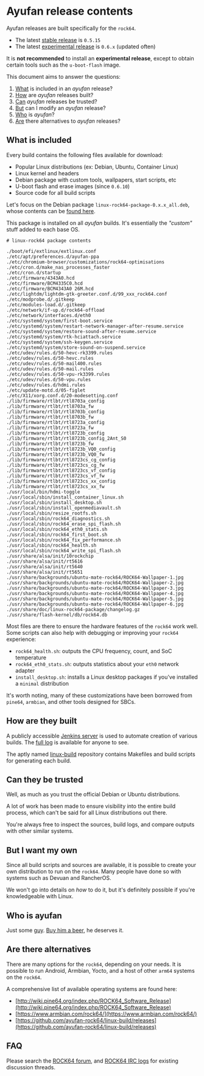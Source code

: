 # Ayufan release contents

Ayufan releases are built specifically for the `rock64`.

  * The latest [stable release](https://github.com/ayufan-rock64/linux-build/releases/latest) is `0.5.15`
  * The latest [experimental release](https://github.com/ayufan-rock64/linux-build/releases) is `0.6.x` (updated often)

It is **not recommended** to install an **experimental release**, except to obtain certain tools such as the `u-boot-flash` image.

This document aims to answer the questions:

  1. [What](#what-is-included) is included in an _ayufan_ release?
  2. [How](#how-are-they-built) are _ayufan_ releases built?
  3. [Can](#can-they-be-trusted) _ayufan_ releases be trusted?
  4. [But](#but-i-want-my-own) can I modify an _ayufan_ release?
  5. [Who](#who-is-ayufan) is _ayufan_?
  6. [Are](#are-there-alternatives) there alternatives to _ayufan_ releases?

## What is included

Every build contains the following files available for download:

  * Popular Linux distributions (ex: Debian, Ubuntu, Container Linux)
  * Linux kernel and headers
  * Debian package with custom tools, wallpapers, start scripts, etc
  * U-boot flash and erase images (since `0.6.10`)
  * Source code for all build scripts

Let's focus on the Debian package `linux-rock64-package-0.x.x_all.deb`, whose contents can be [found here](https://github.com/ayufan-rock64/linux-build/tree/master/package/root).

This package is installed on all _ayufan_ builds. It's essentially the _"custom"_ stuff added to each base OS.

```
# linux-rock64 package contents

./boot/efi/extlinux/extlinux.conf
./etc/apt/preferences.d/ayufan-ppa
./etc/chromium-browser/customizations/rock64-optimisations
./etc/cron.d/make_nas_processes_faster
./etc/cron.d/startup
./etc/firmware/4343A0.hcd
./etc/firmware/BCM4335C0.hcd
./etc/firmware/BCM4343A0 26M.hcd
./etc/lightdm/lightdm-gtk-greeter.conf.d/99_xxx_rock64.conf
./etc/modprobe.d/.gitkeep
./etc/modules-load.d/.gitkeep
./etc/network/if-up.d/rock64-offload
./etc/network/interfaces.d/eth0
./etc/systemd/system/first-boot.service
./etc/systemd/system/restart-network-manager-after-resume.service
./etc/systemd/system/restore-sound-after-resume.service
./etc/systemd/system/rtk-hciattach.service
./etc/systemd/system/ssh-keygen.service
./etc/systemd/system/store-sound-on-suspend.service
./etc/udev/rules.d/50-hevc-rk3399.rules
./etc/udev/rules.d/50-hevc.rules
./etc/udev/rules.d/50-mail400.rules
./etc/udev/rules.d/50-mail.rules
./etc/udev/rules.d/50-vpu-rk3399.rules
./etc/udev/rules.d/50-vpu.rules
./etc/udev/rules.d/hdmi.rules
./etc/update-motd.d/05-figlet
./etc/X11/xorg.conf.d/20-modesetting.conf
./lib/firmware/rtlbt/rtl8703a_config
./lib/firmware/rtlbt/rtl8703a_fw
./lib/firmware/rtlbt/rtl8703b_config
./lib/firmware/rtlbt/rtl8703b_fw
./lib/firmware/rtlbt/rtl8723a_config
./lib/firmware/rtlbt/rtl8723a_fw
./lib/firmware/rtlbt/rtl8723b_config
./lib/firmware/rtlbt/rtl8723b_config_2Ant_S0
./lib/firmware/rtlbt/rtl8723b_fw
./lib/firmware/rtlbt/rtl8723b_VQ0_config
./lib/firmware/rtlbt/rtl8723b_VQ0_fw
./lib/firmware/rtlbt/rtl8723cs_cg_config
./lib/firmware/rtlbt/rtl8723cs_cg_fw
./lib/firmware/rtlbt/rtl8723cs_vf_config
./lib/firmware/rtlbt/rtl8723cs_vf_fw
./lib/firmware/rtlbt/rtl8723cs_xx_config
./lib/firmware/rtlbt/rtl8723cs_xx_fw
./usr/local/bin/hdmi-toggle
./usr/local/sbin/install_container_linux.sh
./usr/local/sbin/install_desktop.sh
./usr/local/sbin/install_openmediavault.sh
./usr/local/sbin/resize_rootfs.sh
./usr/local/sbin/rock64_diagnostics.sh
./usr/local/sbin/rock64_erase_spi_flash.sh
./usr/local/sbin/rock64_eth0_stats.sh
./usr/local/sbin/rock64_first_boot.sh
./usr/local/sbin/rock64_fix_performance.sh
./usr/local/sbin/rock64_health.sh
./usr/local/sbin/rock64_write_spi_flash.sh
./usr/share/alsa/init/10rockchip
./usr/share/alsa/init/rt5616
./usr/share/alsa/init/rt5640
./usr/share/alsa/init/rt5651
./usr/share/backgrounds/ubuntu-mate-rock64/ROCK64-Wallpaper-1.jpg
./usr/share/backgrounds/ubuntu-mate-rock64/ROCK64-Wallpaper-2.jpg
./usr/share/backgrounds/ubuntu-mate-rock64/ROCK64-Wallpaper-3.jpg
./usr/share/backgrounds/ubuntu-mate-rock64/ROCK64-Wallpaper-4.jpg
./usr/share/backgrounds/ubuntu-mate-rock64/ROCK64-Wallpaper-5.jpg
./usr/share/backgrounds/ubuntu-mate-rock64/ROCK64-Wallpaper-6.jpg
./usr/share/doc/linux-rock64-package/changelog.gz
./usr/share/flash-kernel/db/rock64.db
```

Most files are there to ensure the hardware features of the `rock64` work well. Some scripts can also help with debugging or improving your `rock64` experience:

  * `rock64_health.sh`: outputs the CPU frequency, count, and SoC temperature
  * `rock64_eth0_stats.sh`: outputs statistics about your `eth0` network adapter
  * `install_desktop.sh`: installs a Linux desktop packages if you've installed a `minimal` distribution

It's worth noting, many of these customizations have been borrowed from `pine64`, `armbian`, and other tools designed for SBCs.

## How are they built

A publicly accessible [Jenkins server](https://jenkins.ayufan.eu/job/linux-build-rock-64/) is used to automate creation of various builds. The [full log](https://jenkins.ayufan.eu/job/linux-build-rock-64/lastBuild/console) is available for anyone to see.

The aptly named [linux-build](https://github.com/ayufan-rock64/linux-build) repository contains Makefiles and build scripts for generating each build.

## Can they be trusted

Well, as much as you trust the official Debian or Ubuntu distributions.

A lot of work has been made to ensure visibility into the entire build process, which can't be said for all Linux distributions out there.

You're always free to inspect the sources, build logs, and compare outputs with other similar systems.

## But I want my own

Since all build scripts and sources are available, it is possible to create your own distribution to run on the `rock64`. Many people have done so with systems such as Devuan and RancherOS.

We won't go into details on _how_ to do it, but it's definitely possible if you're knowledgeable with Linux.

## Who is ayufan

Just some [guy](https://github.com/ayufan). [Buy him a beer](https://www.paypal.me/ayufanpl), he deserves it.

## Are there alternatives

There are many options for the `rock64`, depending on your needs. It is possible to run Android, Armbian, Yocto, and a host of other `arm64` systems on the `rock64`.

A comprehensive list of available operating systems are found here:

  * [http://wiki.pine64.org/index.php/ROCK64_Software_Release](http://wiki.pine64.org/index.php/ROCK64_Software_Release)
  * [https://www.armbian.com/rock64/](https://www.armbian.com/rock64/)
  * [https://github.com/ayufan-rock64/linux-build/releases](https://github.com/ayufan-rock64/linux-build/releases)

## FAQ

Please search the [ROCK64 forum](https://forum.pine64.org/forumdisplay.php?fid=85), and [ROCK64 IRC logs](http://irc.pine64.uk/?) for existing discussion threads.
